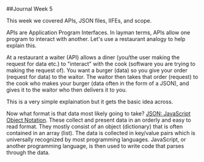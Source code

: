 ##Journal Week 5

This week we covered APIs, JSON files, IIFEs, and scope. 

APIs are Application Program Interfaces. In layman terms, APIs allow one program to interact with another. Let's use a restaurant analogy to help explain this.

At a restaurant a waiter (API) allows a diner (you/the user making the request for data etc.) to "interact" with the cook (software you are trying to making the request of). You want a burger (data) so you give your order (request for data) to the waitor. The waitor then takes that order (request) to the cook who makes your burger (data often in the form of a JSON), and gives it to the waitor who then delivers it to you.

This is a very simple explaination but it gets the basic idea across.

Now what format is that data most likely going to take? [JSON: JavaScript Object Notation](http://www.json.org/). These collect and present data in an orderly and easy to read format. They mostly consist of an object (dictionary) that is often contained in an array (list). The data is collected in key/value pairs which is universally recognized by most programming languages. JavaScript, or another programming language, is then used to write code that parses through the data.  





 
